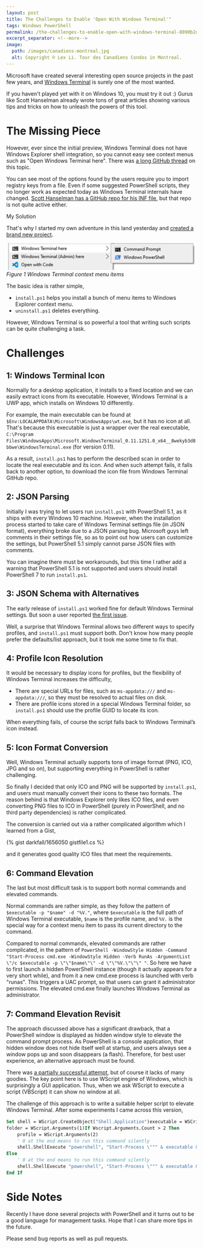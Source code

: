 ```yaml
---
layout: post
title: The Challenges to Enable 'Open With Windows Terminal'"
tags: Windows PowerShell
permalink: /the-challenges-to-enable-open-with-windows-terminal-8090b2d92d5a
excerpt_separator: <!--more-->
image:
  path: /images/canadiens-montreal.jpg
  alt: Copyright © Lex Li. Tour des Canadiens Condos in Montreal.
---
```


Microsoft have created several interesting open source projects in the past few years, and [Windows Terminal](https://github.com/microsoft/terminal) is surely one of the most wanted.

If you haven't played yet with it on Windows 10, you must try it out :) Gurus like Scott Hanselman already wrote tons of great articles showing various tips and tricks on how to unleash the powers of this tool.
<!--more-->
# The Missing Piece

However, ever since the initial preview, Windows Terminal does not have Windows Explorer shell integration, so you cannot easy see context menus such as "Open Windows Terminal here". There was [a long GitHub thread](https://github.com/microsoft/terminal/issues/1060) on this topic.

You can see most of the options found by the users require you to import registry keys from a file. Even if some suggested PowerShell scripts, they no longer work as expected today as Windows Terminal internals have changed. [Scott Hanselman has a GitHub repo for his INF file](https://github.com/shanselman/WindowsTerminalHere), but that repo is not quite active either.

My Solution

That's why I started my own adventure in this land yesterday and [created a brand new project](https://github.com/lextm/windowsterminal-shell).

![img-description](/images/windows-terminal-context-menu.png)
_Figure 1 Windows Terminal context menu items_

The basic idea is rather simple,

* `install.ps1` helps you install a bunch of menu items to Windows Explorer context menu.
* `uninstall.ps1` deletes everything.

However, Windows Terminal is so powerful a tool that writing such scripts can be quite challenging a task.

# Challenges

## 1: Windows Terminal Icon

Normally for a desktop application, it installs to a fixed location and we can easily extract icons from its executable. However, Windows Terminal is a UWP app, which installs on Windows 10 differently.

For example, the main executable can be found at `$Env:LOCALAPPDATA\Microsoft\WindowsApps\wt.exe`, but it has no icon at all. That's because this executable is just a wrapper over the real executable, `C:\Program Files\WindowsApps\Microsoft.WindowsTerminal_0.11.1251.0_x64__8wekyb3d8bbwe\WindowsTerminal.exe` (for version 0.11).

As a result, `install.ps1` has to perform the described scan in order to locate the real executable and its icon. And when such attempt fails, it falls back to another option, to download the icon file from Windows Terminal GitHub repo.

## 2: JSON Parsing

Initially I was trying to let users run `install.ps1` with PowerShell 5.1, as it ships with every Windows 10 machine. However, when the installation process started to take care of Windows Terminal settings file (in JSON format), everything broke due to a JSON parsing bug. Microsoft guys left comments in their settings file, so as to point out how users can customize the settings, but PowerShell 5.1 simply cannot parse JSON files with comments.

You can imagine there must be workarounds, but this time I rather add a warning that PowerShell 5.1 is not supported and users should install PowerShell 7 to run `install.ps1`.

## 3: JSON Schema with Alternatives

The early release of `install.ps1` worked fine for default Windows Terminal settings. But soon a user reported [the first issue](https://github.com/lextm/windowsterminal-shell/issues/1).

Well, a surprise that Windows Terminal allows two different ways to specify profiles, and `install.ps1` must support both. Don't know how many people prefer the defaults/list approach, but it took me some time to fix that.

## 4: Profile Icon Resolution

It would be necessary to display icons for profiles, but the flexibility of Windows Terminal increases the difficulty,

* There are special URLs for files, such as `ms-appdata:///` and `ms-appdata:///`, so they must be resolved to actual files on disk.
* There are profile icons stored in a special Windows Terminal folder, so `install.ps1` should use the profile GUID to locate its icon.

When everything fails, of course the script falls back to Windows Terminal’s icon instead.

## 5: Icon Format Conversion

Well, Windows Terminal actually supports tons of image format (PNG, ICO, JPG and so on), but supporting everything in PowerShell is rather challenging.

So finally I decided that only ICO and PNG will be supported by `install.ps1`, and users must manually convert their icons to these two formats. The reason behind is that Windows Explorer only likes ICO files, and even converting PNG files to ICO in PowerShell (purely in PowerShell, and no third party dependencies) is rather complicated.

The conversion is carried out via a rather complicated algorithm which I learned from a Gist,

{% gist darkfall/1656050 gistfile1.cs %}

and it generates good quality ICO files that meet the requirements.

## 6: Command Elevation

The last but most difficult task is to support both normal commands and elevated commands.

Normal commands are rather simple, as they follow the pattern of `$executable -p "$name" -d "%V."`, where `$executable` is the full path of Windows Terminal executable, `$name` is the profile name, and `%V.` is the special way for a context menu item to pass its current directory to the command.

Compared to normal commands, elevated commands are rather complicated, in the pattern of `PowerShell -WindowStyle Hidden -Command "Start-Process cmd.exe -WindowStyle Hidden -Verb RunAs -ArgumentList \"/c $executable -p \"\"$name\"\" -d \"\"%V.\"\"\" "`. So here we have to first launch a hidden PowerShell instance (though it actually appears for a very short while), and from it a new cmd.exe process is launched with verb "runas". This triggers a UAC prompt, so that users can grant it administrator permissions. The elevated cmd.exe finally launches Windows Terminal as administrator.

## 7: Command Elevation Revisit

The approach discussed above has a significant drawback, that a PowerShell window is displayed as hidden window style to elevate the command prompt process. As PowerShell is a console application, that hidden window does not hide itself well at startup, and users always see a window pops up and soon disappears (a flash). Therefore, for best user experience, an alternative approach must be found.

There was [a partially successful attempt](https://github.com/nt4f04uNd/wt-contextmenu/), but of course it lacks of many goodies. The key point here is to use WScript engine of Windows, which is surprisingly a GUI application. Thus, when we ask WScript to execute a script (VBScript) it can show no window at all.

The challenge of this approach is to write a suitable helper script to elevate Windows Terminal. After some experiments I came across this version,

``` vb
Set shell = WScript.CreateObject("Shell.Application")executable = WSCript.Arguments(0)
folder = WScript.Arguments(1)If Wscript.Arguments.Count > 2 Then
    profile = WScript.Arguments(2)
    ' 0 at the end means to run this command silently
    shell.ShellExecute "powershell", "Start-Process \""" & executable & "\"" -ArgumentList \""-p \""\""" & profile & "\""\"" -d \""\""" & folder & "\""\"" \"" ", "", "runas", 0
Else
    ' 0 at the end means to run this command silently
    shell.ShellExecute "powershell", "Start-Process \""" & executable & "\"" -ArgumentList \""-d \""\""" & folder & "\""\"" \"" ", "", "runas", 0
End If
```

# Side Notes

Recently I have done several projects with PowerShell and it turns out to be a good language for management tasks. Hope that I can share more tips in the future.

Please send bug reports as well as pull requests.
